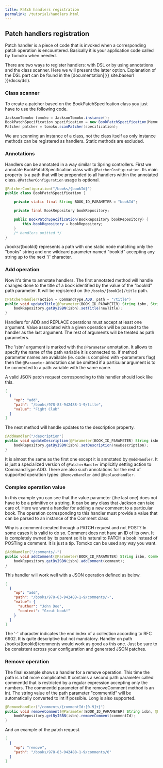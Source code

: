 ```yaml
---
title: Patch handlers registration
permalink: /tutorial/handlers.html
---
```


## Patch handlers registration

Patch handler is a piece of code that is invoked when a corresponding patch operation is encountered. Basically it is your application code called by Tomoko when needed.

There are two ways to register handlers: with DSL or by using annotations and the class scanner. Here we will present the latter option. Explanation of the DSL part can be found in the [documentation]({{ site.baseurl }}/docs/dsl).

### Class scanner

To create a patcher based on the BookPatchSpecifcation class you just have to use the following code.
```java
JacksonTomoko tomoko = JacksonTomoko.instance();
BookPatchSpecification specification = new BookPatchSpecification(MemoryBookRepository.instance());
Patcher patcher = tomoko.scanPatcher(specification);
```
We are scanning an instance of a class, not the class itself as only instance methods can be registered as handlers. Static methods are excluded.

### Annotations

Handlers can be annotated in a way similar to Spring controllers. First we annotate BookPatchSpecification class with `@PatcherConfiguration`. Its main property is a path that will be prepended to all handlers within the annotated class. `@PatcherConfiguration` usage is optional.

```java
@PatcherConfiguration("/books/{bookId}")
public class BookPatchSpecification {

    private static final String BOOK_ID_PARAMETER = "bookId";

    private final BookRepository bookRepository;

    public BookPatchSpecification(BookRepository bookRepository) {
        this.bookRepository = bookRepository;
    }
    /* handlers omitted */
}
```

/books/{bookId} represents a path with one static node matching only the "books" string and one wildcard parameter named "bookId" accepting any string up to the next '/' character.

### Add operation

Now it's time to annotate handlers.
The first annotated method will handle changes done to the title of a book identified by the value of the "bookId" path parameter. It will be registered on the `/books/{bookId}/title` path.
```java
@PatcherHandler(action = CommandType.ADD, path = "/title")
public void updateTitle(@Parameter(BOOK_ID_PARAMETER) String isbn, String newTitle) {
    bookRepository.getByISBN(isbn).setTitle(newTitle);
}
```
Handlers for ADD and REPLACE operations must accept at least one argument. Value associated with a given operation will be passed to the handler as the last argument. The rest of arguments will be treated as path parameters.

The 'isbn' argument is marked with the `@Parameter` annotation. It allows to specify the name of the path variable it is connected to.
If method parameter names are available (ie. code is compiled with -parameters flag) then the `@Parameter` annotation can be omitted if a particular argument is to be connected to a path variable with the same name.

A valid JSON patch request corresponding to this handler should look like this.

```json
[
  {
    "op": "add",
    "path": "/books/978-83-942488-1-9/title",
    "value": "Fight Club"
  }
]
```

The next method will handle updates to the description property.
```java
@AddHandler("/description")
public void updateDescription(@Parameter(BOOK_ID_PARAMETER) String isbn, String newDescription) {
    bookRepository.getByISBN(isbn).setDescription(newDescription);
}
```
It is almost the same as the first one except it is annotated by `@AddHandler`. It is just a specialized version of `@PatcherHandler` implicitly setting action to CommandType.ADD.
There are also such annotations for the rest of supported operation types: `@RemoveHandler` and `@ReplaceHandler`.

### Complex operation value

In this example you can see that the value parameter (the last one) does not have to be a primitive or a string. It can be any class that Jackson can take care of.
Here we want a handler for adding a new comment to a particular book. The operation corresponding to this handler must provide a value that can be parsed to an instance of the Comment class.

Why is a comment created through a PATCH request and not POST? In some cases it is valid to do so.
Comment does not have an ID of its own. It is completely owned by its parent so it is natural to PATCH a book instead of POSTing a comment.
It is just a tip. Tomoko can be used any way you want.

```java
@AddHandler("/comments/-")
public void addComment(@Parameter(BOOK_ID_PARAMETER) String isbn, Comment comment) {
    bookRepository.getByISBN(isbn).addComment(comment);
}
```

This handler will work well with a JSON operation defined as below.

```json
[
  {
    "op": "add",
    "path": "/books/978-83-942488-1-9/comments/-",
    "value": {
      "author": "John Doe",
      "content": "Great book!"
    }
  }
]
```

The '-' character indicates the end index of a collection according to RFC 6902. It is quite descriptive but not mandatory.
Handler on path /books/{bookId}/comments would work as good as this one. Just be sure to be consistent across your configuration and generated JSON patches.

### Remove operation

The final example shows a handler for a remove operation. This time the path is a bit more complicated. It contains a second path parameter called commentId that is restricted by a regular expression accepting only the numbers.
The commentId parameter of the removeComment method is an int. The string value of the path parameter "commentId" will be automatically converted to int if possible. Long is also supported.
```java
@RemoveHandler("/comments/{commentId:[0-9]+}")
public void removeComment(@Parameter(BOOK_ID_PARAMETER) String isbn, @Parameter("commentId") int commentId) {
    bookRepository.getByISBN(isbn).removeComment(commentId);
}
```
And an example of the patch request.
```json
[
  {
    "op": "remove",
    "path": "/books/978-83-942488-1-9/comments/0"
  }
]
```
